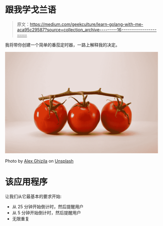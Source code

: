 # 跟我学戈兰语

> 原文：<https://medium.com/geekculture/learn-golang-with-me-aca95c29587?source=collection_archive---------16----------------------->

我将带你创建一个简单的番茄定时器，一路上解释我的决定。

![](img/320029f139f13ad8e18f0e62e2eea0a4.png)

Photo by [Alex Ghizila](https://unsplash.com/@galex?utm_source=medium&utm_medium=referral) on [Unsplash](https://unsplash.com?utm_source=medium&utm_medium=referral)

# 该应用程序

让我们从它最基本的要求开始:

*   从 25 分钟开始倒计时，然后提醒用户
*   从 5 分钟开始倒计时，然后提醒用户
*   无限重复